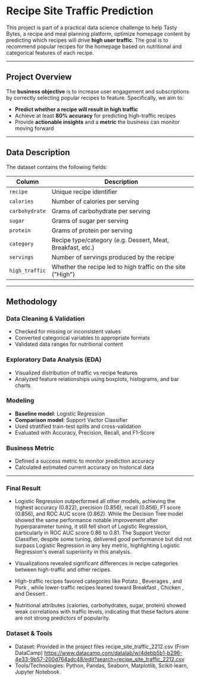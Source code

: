 #  Recipe Site Traffic Prediction

This project is part of a practical data science challenge to help Tasty Bytes, a recipe and meal planning platform, optimize homepage content by predicting which recipes will drive **high user traffic**. The goal is to recommend popular recipes for the homepage based on nutritional and categorical features of each recipe.

---

##  Project Overview

The **business objective** is to increase user engagement and subscriptions by correctly selecting popular recipes to feature. Specifically, we aim to:

- **Predict whether a recipe will result in high traffic**
- Achieve at least **80% accuracy** for predicting high-traffic recipes
- Provide **actionable insights** and a **metric** the business can monitor moving forward

---

##  Data Description

The dataset contains the following fields:

| Column        | Description                                                |
|---------------|------------------------------------------------------------|
| `recipe`      | Unique recipe identifier                                   |
| `calories`    | Number of calories per serving                             |
| `carbohydrate`| Grams of carbohydrate per serving                          |
| `sugar`       | Grams of sugar per serving                                 |
| `protein`     | Grams of protein per serving                               |
| `category`    | Recipe type/category (e.g. Dessert, Meat, Breakfast, etc.) |
| `servings`    | Number of servings produced by the recipe                  |
| `high_traffic`| Whether the recipe led to high traffic on the site ("High")|

---

##  Methodology

###  Data Cleaning & Validation
- Checked for missing or inconsistent values
- Converted categorical variables to appropriate formats
- Validated data ranges for nutritional content

### Exploratory Data Analysis (EDA)
- Visualized distribution of traffic vs recipe features
- Analyzed feature relationships using boxplots, histograms, and bar charts

###  Modeling
- **Baseline model**: Logistic Regression
- **Comparison model**: Support Vactor Classifier
- Used stratified train-test splits and cross-validation
- Evaluated with Accuracy, Precision, Recall, and F1-Score

###  Business Metric
- Defined a success metric to monitor prediction accuracy
- Calculated estimated current accuracy on historical data

---

### Final Result

- Logistic Regression outperformed all other models, achieving the highest accuracy (0.822), precision (0.856), recall (0.856), F1 score (0.856), and ROC AUC score (0.862). While the Decision Tree model showed the same performance notable improvement after hyperparameter tuning, it still fell short of Logistic Regression, particularly in ROC AUC score 0.86 to 0.81. The Support Vector Classifier, despite some tuning, delivered good performance but did not surpass Logistic Regression in any key metric, highlighting Logistic Regression's overall superiority in this analysis.
- Visualizations revealed significant differences in recipe categories between high-traffic and other recipes.

- High-traffic recipes favored categories like Potato , Beverages , and Pork , while lower-traffic recipes leaned toward Breakfast , Chicken , and Dessert .

- Nutritional attributes (calories, carbohydrates, sugar, protein) showed weak correlations with traffic levels, indicating that these factors alone are not strong predictors of popularity.

### Dataset & Tools
- Dataset: Provided in the project files recipe_site_traffic_2212.csv  (From DataCamp)
https://www.datacamp.com/datalab/w/4debb5b1-b296-4e33-9b57-200d764adc48/edit?search=recipe_site_traffic_2212.csv
- Tools/Technologies: Python, Pandas, Seaborn, Matplotlib, Scikit-learn, Jupyter Notebook

